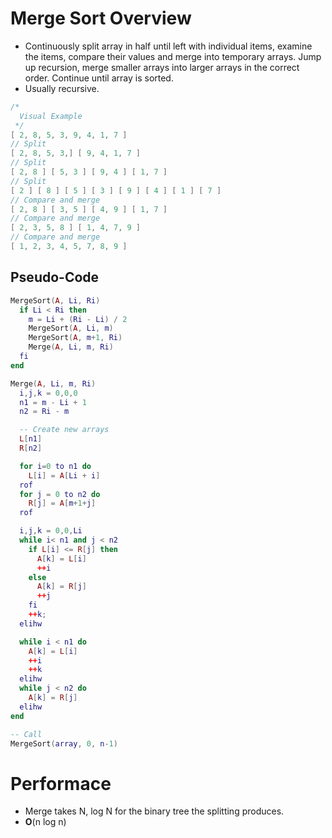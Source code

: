 <!--
  Author: NE- https://github.com/NE-
  Date: 2022 October 26
  Purpose: Merge Sort Notes
-->

# Merge Sort Overview
- Continuously split array in half until left with individual items, examine the items, compare their values and merge into temporary arrays. Jump up recursion, merge smaller arrays into larger arrays in the correct order. Continue until array is sorted.
- Usually recursive.

```c
/*
  Visual Example
 */
[ 2, 8, 5, 3, 9, 4, 1, 7 ]
// Split
[ 2, 8, 5, 3,] [ 9, 4, 1, 7 ]
// Split
[ 2, 8 ] [ 5, 3 ] [ 9, 4 ] [ 1, 7 ]
// Split
[ 2 ] [ 8 ] [ 5 ] [ 3 ] [ 9 ] [ 4 ] [ 1 ] [ 7 ]
// Compare and merge
[ 2, 8 ] [ 3, 5 ] [ 4, 9 ] [ 1, 7 ]
// Compare and merge
[ 2, 3, 5, 8 ] [ 1, 4, 7, 9 ]
// Compare and merge
[ 1, 2, 3, 4, 5, 7, 8, 9 ]
```

## Pseudo-Code
```lua
MergeSort(A, Li, Ri)
  if Li < Ri then
    m = Li + (Ri - Li) / 2
    MergeSort(A, Li, m)
    MergeSort(A, m+1, Ri)
    Merge(A, Li, m, Ri)
  fi
end

Merge(A, Li, m, Ri)
  i,j,k = 0,0,0
  n1 = m - Li + 1
  n2 = Ri - m

  -- Create new arrays
  L[n1]
  R[n2]

  for i=0 to n1 do
    L[i] = A[Li + i]
  rof
  for j = 0 to n2 do
    R[j] = A[m+1+j]
  rof

  i,j,k = 0,0,Li
  while i< n1 and j < n2
    if L[i] <= R[j] then 
      A[k] = L[i]
      ++i
    else
      A[k] = R[j]
      ++j
    fi
    ++k;
  elihw

  while i < n1 do
    A[k] = L[i]
    ++i
    ++k
  elihw
  while j < n2 do
    A[k] = R[j]
  elihw
end

-- Call
MergeSort(array, 0, n-1)
```

# Performace
- Merge takes N, log N for the binary tree the splitting produces.
- **O**(n log n)
